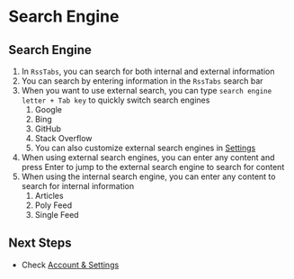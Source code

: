 # Search Engine


## Search Engine

1. In `RssTabs`, you can search for both internal and external information
2. You can search by entering information in the `RssTabs` search bar
3. When you want to use external search, you can type `search engine letter + Tab key` to quickly switch search engines
   1. Google
   2. Bing
   3. GitHub
   4. Stack Overflow
   5. You can also customize external search engines in [Settings](./account-settings.md)
4. When using external search engines, you can enter any content and press Enter to jump to the external search engine to search for content
5. When using the internal search engine, you can enter any content to search for internal information
   1. Articles
   2. Poly Feed
   3. Single Feed


## Next Steps
 
- Check [Account & Settings](./account-settings.md)